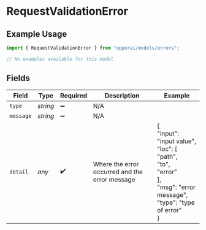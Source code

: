# RequestValidationError

## Example Usage

```typescript
import { RequestValidationError } from "opperai/models/errors";

// No examples available for this model
```

## Fields

| Field                                                                                                         | Type                                                                                                          | Required                                                                                                      | Description                                                                                                   | Example                                                                                                       |
| ------------------------------------------------------------------------------------------------------------- | ------------------------------------------------------------------------------------------------------------- | ------------------------------------------------------------------------------------------------------------- | ------------------------------------------------------------------------------------------------------------- | ------------------------------------------------------------------------------------------------------------- |
| `type`                                                                                                        | *string*                                                                                                      | :heavy_minus_sign:                                                                                            | N/A                                                                                                           |                                                                                                               |
| `message`                                                                                                     | *string*                                                                                                      | :heavy_minus_sign:                                                                                            | N/A                                                                                                           |                                                                                                               |
| `detail`                                                                                                      | *any*                                                                                                         | :heavy_check_mark:                                                                                            | Where the error occurred and the error message                                                                | {<br/>"input": "input value",<br/>"loc": [<br/>"path",<br/>"to",<br/>"error"<br/>],<br/>"msg": "error message",<br/>"type": "type of error"<br/>} |